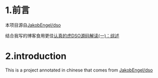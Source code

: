# 1.前言
本项目源自[JakobEngel/dso](https://github.com/JakobEngel/dso)

结合我写的博客食用更佳[认真的虎DSO源码解读(一)：综述](https://blog.csdn.net/liu502617169/article/details/89423475)
# 2.introduction
This is a project annotated in chinese that comes from [JakobEngel/dso](https://github.com/JakobEngel/dso)
